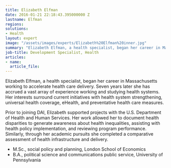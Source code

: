 ```yaml
---
title: Elizabeth Elfman
date: 2016-01-21 22:18:43.395000000 Z
lastname: Elfman
regions:
solutions:
- Health
layout: expert
image: "/assets/images/experts/Elizabeth%20Elfman%20inner.jpg"
summary: "Elizabeth Elfman, a health specialist, began her career in Massachusetts working to accelerate health care delivery. Seven years later she has accrued a vast array of experience working and studying health systems."
job-title: Development Specialist, Health
articles:
- name:
  article_file:
---
```

Elizabeth Elfman, a health specialist, began her career in Massachusetts working to accelerate health care delivery. Seven years later she has accrued a vast array of experience working and studying health systems. Her interests surround current initiatives with health system strengthening, universal health coverage, eHealth, and preventative health care measures.

Prior to joining DAI, Elizabeth supported projects with the U.S. Department of Health and Human Services. Her work allowed her to document health disparities to generate awareness about health inequalities, assisting with health policy implementation, and reviewing program performance. Similarly, through her academic pursuits she completed a comparative assessment of health infrastructure and delivery.

* M.Sc., social policy and planning, London School of Economics  
* B.A., political science and communications public service, University of Pennsylvania
